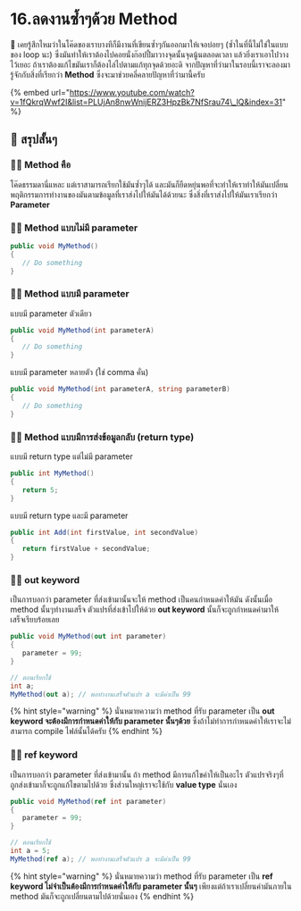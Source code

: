 # 16.ลดงานซ้ำๆด้วย Method

💬 เคยรู้สึกไหมว่าในโค๊ดของเราบางทีก็มีงานที่เขียนซ้ำๆกันออกมาให้เจอบ่อยๆ \(ซ้ำในที่นี้ไม่ใช่ในแบบของ loop นะ\) ซึ่งมันทำให้เราต้องไปคอยนั่งก๊อปปี้มาวางจุดนั้นจุดนู้นตลอดเวลา แล้วยิ่งเราเอาไปวางไว้เยอะ ถ้าเราต้องแก้ไขมันเราก็ต้องไล่ไปตามแก้ทุกจุดด้วยอะดิ จากปัญหาที่ว่ามาในรอบนี้เราจะลองมารู้จักกับสิ่งที่เรียกว่า **Method** ซึ่งจะมาช่วยคลี่คลายปัญหาที่ว่ามานี้ครับ

{% embed url="https://www.youtube.com/watch?v=1fQkrqWwf2I&list=PLUjAn8nwWnijERZ3HpzBk7NfSrau74\_lQ&index=31" %}

## 🎯 สรุปสั้นๆ

### 👨‍🚀 Method คือ

โค๊ดธรรมดานี่แหละ แต่เราสามารถเรียกใช้มันซ้ำๆได้ และมันก็ยืดหยุ่นพอที่จะทำให้เราทำให้มันเปลี่ยนพฤติกรรมการทำงานของมันตามข้อมูลที่เราส่งไปให้มันได้ด้วยนะ ซึ่งสิ่งที่เราส่งไปให้มันเราเรียกว่า **Parameter** 

### 👨‍🚀 Method แบบไม่มี parameter

```csharp
public void MyMethod()
{
   // Do something
}
```

### 👨‍🚀 Method แบบมี parameter

แบบมี parameter ตัวเดียว

```csharp
public void MyMethod(int parameterA)
{
   // Do something
}
```

แบบมี parameter หลายตัว \(ใช่ comma คั่น\)

```csharp
public void MyMethod(int parameterA, string parameterB)
{
   // Do something
}
```

### 👨‍🚀 Method แบบมีการส่งข้อมูลกลับ \(return type\)

แบบมี return type แต่ไม่มี parameter

```csharp
public int MyMethod()
{
   return 5;
}
```

แบบมี return type และมี parameter

```csharp
public int Add(int firstValue, int secondValue)
{
   return firstValue + secondValue;
}
```

### 👨‍🚀 out keyword

เป็นการบอกว่า parameter ที่ส่งเข้ามานั้นจะให้ method เป็นคนกำหนดค่าให้มัน ดังนั้นเมื่อ method นั้นๆทำงานเสร็จ ตัวแปรที่ส่งเข้าไปให้ด้วย **out keyword** นั้นก็จะถูกกำหนดค่ามาให้เสร็จเรียบร้อยเลย 

```csharp
public void MyMethod(out int parameter)
{
   parameter = 99;
}

// ตอนเรียกใช้
int a;
MyMethod(out a); // พอทำงานเสร็จตัวแปร a จะมีค่าเป็น 99
```

{% hint style="warning" %}
นั่นหมายความว่า method ที่รับ parameter เป็น **out keyword จะต้องมีการกำหนดค่าให้กับ parameter นั้นๆด้วย** ซึ่งถ้าไม่ทำการกำหนดค่าให้เราจะไม่สามารถ compile ไฟล์นั้นได้ครับ
{% endhint %}

### 👨‍🚀 ref keyword

เป็นการบอกว่า parameter ที่ส่งเข้ามานั้น ถ้า method มีการแก้ไขค่าให้เป็นอะไร ตัวแปรจริงๆที่ถูกส่งเข้ามาก็จะถูกแก้ไขตามไปด้วย ซึ่งส่วนใหญ่เราจะใช้กับ **value type** นั่นเอง

```csharp
public void MyMethod(ref int parameter)
{
   parameter = 99;
}

// ตอนเรียกใช้
int a = 5;
MyMethod(ref a); // พอทำงานเสร็จตัวแปร a จะมีค่าเป็น 99
```

{% hint style="warning" %}
นั่นหมายความว่า method ที่รับ parameter เป็น **ref keyword ไม่จำเป็นต้องมีการกำหนดค่าให้กับ parameter นั้นๆ** เพียงแต่ถ้าเราเปลี่ยนค่ามันภายใน method มันก็จะถูกเปลี่ยนตามไปด้วยนั่นเอง
{% endhint %}

